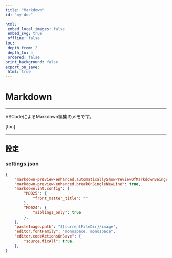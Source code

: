 ```yaml
---
title: "Markdown"
id: "my-doc"

html:
 embed_local_images: false
 embed_svg: true
 offline: false
toc:
 depth_from: 2
 depth_to: 4
 ordered: false
print_background: false
export_on_save:
 html: true
---
```


<!-- @import "../less/common.less" -->

# Markdown

---

VSCodeによるMarkdown編集のメモです。

[toc]

---

## 設定

### settings.json

```json
{
    "markdown-preview-enhanced.automaticallyShowPreviewOfMarkdownBeingEdited": true,
    "markdown-preview-enhanced.breakOnSingleNewLine": true,
    "markdownlint.config": {
        "MD025": {
            "front_matter_title": ""
        },
        "MD024": {
            "siblings_only": true
        },
    },
    "pasteImage.path": "${currentFileDir}/image",
    "editor.fontFamily": "monospace, monospace",
    "editor.codeActionsOnSave": {
        "source.fixAll": true,
    },
}
```
